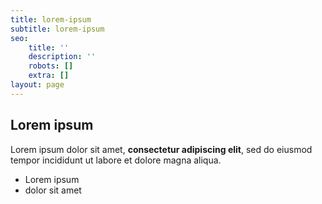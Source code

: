 ```yaml
---
title: lorem-ipsum
subtitle: lorem-ipsum
seo:
    title: ''
    description: ''
    robots: []
    extra: []
layout: page
---
```


## Lorem ipsum

Lorem ipsum dolor sit amet, **consectetur adipiscing elit**, sed do eiusmod tempor incididunt ut labore et dolore magna aliqua.

-   Lorem ipsum
-   dolor sit amet
